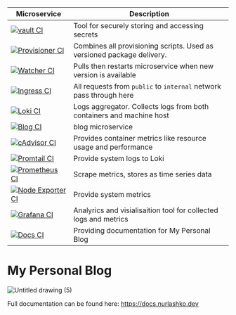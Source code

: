 | Microservice | Description |
|--------------|-------------|
[![vault CI](https://github.com/NurlashKO/blog/actions/workflows/vault-ci.yml/badge.svg)](https://github.com/NurlashKO/blog/actions/workflows/vault-ci.yml)|Tool for securely storing and accessing secrets
[![Provisioner CI](https://github.com/NurlashKO/blog/actions/workflows/provisioner-ci.yml/badge.svg)](https://github.com/NurlashKO/blog/actions/workflows/provisioner-ci.yml) | Combines all provisioning scripts. Used as versioned package delivery.
[![Watcher CI](https://github.com/NurlashKO/blog/actions/workflows/watcher-ci.yml/badge.svg)](https://github.com/NurlashKO/blog/actions/workflows/watcher-ci.yml) | Pulls then restarts microservice when new version is available
[![Ingress CI](https://github.com/NurlashKO/blog/actions/workflows/ingress-ci.yml/badge.svg)](https://github.com/NurlashKO/blog/actions/workflows/ingress-ci.yml) | All requests from `public` to `internal` network pass through here
[![Loki CI](https://github.com/NurlashKO/blog/actions/workflows/loki-ci.yml/badge.svg)](https://github.com/NurlashKO/blog/actions/workflows/loki-ci.yml) | Logs aggregator. Collects logs from both containers and machine host 
[![Blog CI](https://github.com/NurlashKO/blog/actions/workflows/blog-ci.yml/badge.svg)](https://github.com/NurlashKO/blog/actions/workflows/blog-ci.yml) | blog microservice
[![cAdvisor CI](https://github.com/NurlashKO/blog/actions/workflows/cadvisor.yml/badge.svg)](https://github.com/NurlashKO/blog/actions/workflows/cadvisor.yml) | Provides container metrics like resource usage and performance
[![Promtail CI](https://github.com/NurlashKO/blog/actions/workflows/promtail-ci.yml/badge.svg)](https://github.com/NurlashKO/blog/actions/workflows/promtail-ci.yml) | Provide system logs to Loki
[![Prometheus CI](https://github.com/NurlashKO/blog/actions/workflows/prometheus-ci.yml/badge.svg)](https://github.com/NurlashKO/blog/actions/workflows/prometheus-ci.yml) | Scrape metrics, stores as time series data
[![Node Exporter CI](https://github.com/NurlashKO/blog/actions/workflows/node-exporter-ci.yml/badge.svg)](https://github.com/NurlashKO/blog/actions/workflows/node-exporter-ci.yml) | Provide system metrics
[![Grafana CI](https://github.com/NurlashKO/blog/actions/workflows/grafana-ci.yml/badge.svg)](https://github.com/NurlashKO/blog/actions/workflows/grafana-ci.yml) | Analyrics and visialisaition tool for collected logs and metrics
[![Docs CI](https://github.com/NurlashKO/blog/actions/workflows/docs-ci.yml/badge.svg)](https://github.com/NurlashKO/blog/actions/workflows/docs-ci.yml) | Providing documentation for My Personal Blog

# My Personal Blog

![Untitled drawing (5)](https://user-images.githubusercontent.com/10639020/169705462-f48bc1b2-8883-4b5c-a116-37294ec3c40e.png)

Full documentation can be found here: https://docs.nurlashko.dev
